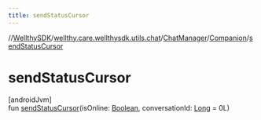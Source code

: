```yaml
---
title: sendStatusCursor
---
```

//[WellthySDK](../../../../index.html)/[wellthy.care.wellthysdk.utils.chat](../../index.html)/[ChatManager](../index.html)/[Companion](index.html)/[sendStatusCursor](send-status-cursor.html)



# sendStatusCursor



[androidJvm]\
fun [sendStatusCursor](send-status-cursor.html)(isOnline: [Boolean](https://kotlinlang.org/api/latest/jvm/stdlib/kotlin/-boolean/index.html), conversationId: [Long](https://kotlinlang.org/api/latest/jvm/stdlib/kotlin/-long/index.html) = 0L)




